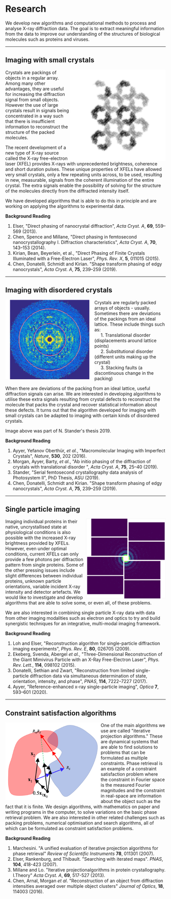# Research

We develop new algorithms and computational methods to process and analyse X-ray diffraction data. The goal is to extract meaningful information from the data to improve our understanding of the structures of biological molecules such as proteins and viruses.

---

## Imaging with small crystals
<img align="right" src="figs/res_stp.png" width="300">

Crystals are packings of objects in a regular array. Among many other advantages, they are useful for increasing the diffraction signal from small objects. However the use of large crystals result in signals being concentrated in a way such that there is insufficient information to reconstruct the structure of the packed molecules.

The recent development of a new type of X-ray source called the X-ray free-electron laser (XFEL) provides X-rays with unprecedented brightness, coherence and short duration pulses. These unique properties of XFELs have allowed very small crystals, only a few repeating units across, to be used, resulting in new, measurable, signals from the coherent illumination of the entire crystal. The extra signals enable the possibility of solving for the structure of the molecules directly from the diffracted intensity itself.

We have developed algorithms that is able to do this in principle and are working on applying the algorithms to experimental data.

**Background Reading**
1. Elser, "Direct phasing of nanocrystal diffraction", _Acta Cryst. A_, **69**, 559–569 (2013).
2. Chen, Spence and Millane, "Direct phasing in femtosecond nanocrystallography I. Diffraction characteristics", _Acta Cryst. A_, **70**, 143–153 (2014).
3. Kirian, Bean, Beyerlein, et al., "Direct Phasing of Finite Crystals Illuminated with a Free-Electron Laser", _Phys. Rev. X_, **5**, 011015 (2015).
4. Chen, Donatelli, Schmidt and Kirian. "Shape transform phasing of edgy nanocrystals", _Acta Cryst. A_, **75**, 239–259 (2019).

---

## Imaging with disordered crystals
<img align="left" src="figs/res_crystdisorder2b.png" width="280">

Crystals are regularly packed arrays of objects - usually. Sometimes there are deviations of the packings from an ideal lattice. These include things such as: 
<br>
&nbsp;&nbsp;&nbsp;&nbsp;  1. Translational disorder (displacements around lattice points)
<br>
&nbsp;&nbsp;&nbsp;&nbsp;  2. Substitutional disorder (different units making up the crystal)
<br>
&nbsp;&nbsp;&nbsp;&nbsp;  3. Stacking faults (a discontinuous change in the packing)

When there are deviations of the packing from an ideal lattice, useful diffraction signals can arise. We are interested in developing algorithms to utilise these extra signals resulting from crystal defects to reconstruct the molecule that packs the crystal and recover statistical information about these defects. It turns out that the algorithm developed for imaging with small crystals can be adapted to imaging with certain kinds of disordered crystals.

Image above was part of N. Stander's thesis 2019.

**Background Reading**
1. Ayyer, Yefanov Oberthür, _et al._, "Macromolecular Imaging with Imperfect Crystals", _Nature_, **530**, 202 (2016).
2. Morgan, Ayyer, Barty, _et al._, "Ab initio phasing of the diffraction of crystals with translational disorder ", _Acta Cryst. A_, **75**, 25–40 (2019).
3. Stander, "Serial femtosecond crystallography data analysis of Photosystem II", PhD Thesis, ASU (2019).
4. Chen, Donatelli, Schmidt and Kirian. "Shape transform phasing of edgy nanocrystals", _Acta Cryst. A_, **75**, 239–259 (2019).

---

## Single particle imaging
<img align="right" src="figs/res_spi3.png" width="250"> 

Imaging individual proteins in their native, uncrystallised state at physiological conditions is also possible with the increased X-ray brightness provided by XFELs. However, even under optimal conditions, current XFELs can only provide a few photons per diffraction pattern from single proteins. Some of the other pressing issues include slight differences between individual proteins, unknown particle orientations, variable incident X-ray intensity and detector artefacts.
We would like to investigate and develop algorithms that are able to solve some, or even all, of these problems.

We are also interested in combining single particle X-ray data with data from other imaging modalities such as electron and optics to try and build synergistic techniques for an integrative, multi-modal imaging framework.

**Background Reading**
1. Loh and Elser, "Reconstruction algorithm for single-particle diffraction imaging experiments", _Phys. Rev. E_, **80**, 026705 (2009).
2. Ekeberg, Svenda, Abergel _et al._, "Three-Dimensional Reconstruction of the Giant Mimivirus Particle with an X-Ray Free-Electron Laser", _Phys. Rev. Lett._, **114**, 098102 (2015).
3. Donatelli, Sethian and Zwart, "Reconstruction from limited single-particle diffraction data via simultaneous determination of state, orientation, intensity, and phase", _PNAS_, **114**, 7222–7227 (2017).
4. Ayyer, "Reference-enhanced x-ray single-particle imaging", _Optica_ **7**, 593–601 (2020).

---

## Constraint satisfaction algorithms
<img align="left" src="figs/res_algo.png" width="300">

One of the main algorithms we use are called "iterative projection algorithms." These are dynamical systems that are able to find solutions to problems that can be formulated as multiple constraints. Phase retrieval is an example of a constraint satisfaction problem where the constraint in Fourier space is the measured Fourier magnitudes and the constraint in real-space are information about the object such as the fact that it is finite. We design algorithms, with mathematics on paper and writing programs in the computer, to solve variations on the basic phase retrieval problem. We are also interested in other related challenges such as packing problems, numerical optimisation and search algorithms, all of which can be formulated as constraint satisfaction problems.

**Background Reading**
1. Marchesini. "A unified evaluation of iterative projection algorithms for phase retrieval" _Review of Scientific Instruments_ **78**, 011301 (2007).
2. Elser, Rankenburg, and Thibault. "Searching with iterated maps". _PNAS_, **104**, 418-423 (2007).
3. Millane and Lo. "Iterative projectionalgorithms in protein crystallography. I.Theory"  _Acta Cryst. A_, **69**, 517-527 (2013).
4. Chen, Arnal, Morgan _et al_. "Reconstruction of an object from diffraction intensities averaged over multiple object clusters" _Journal of Optics_, **18**, 114003 (2016).
